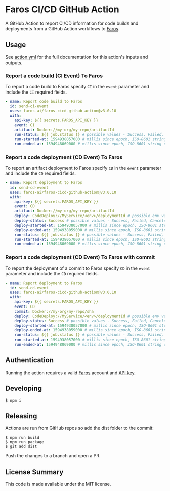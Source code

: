 # Faros CI/CD GitHub Action

A GitHub Action to report CI/CD information for code builds and deployments from a GitHub Action workflows to [Faros](https://www.faros.ai).

## Usage

See [action.yml](action.yml) for the full documentation for this action's inputs and outputs.

### Report a code build (CI Event) To Faros

To report a code build to Faros specify `CI` in the `event` parameter and include the `CI` required fields.

```yaml
- name: Report code build to Faros
  id: send-ci-event
  uses: faros-ai/faros-cicd-github-action@v3.0.10
  with:
    api-key: ${{ secrets.FAROS_API_KEY }}
    event: CI
    artifact: Docker://my-org/my-repo/artifactId
    run-status: ${{ job.status }} # possible values - Success, Failed, Canceled
    run-started-at: 1594938057000 # millis since epoch, ISO-8601 string or 'Now'
    run-ended-at: 1594948069000 # millis since epoch, ISO-8601 string or 'Now'
```

### Report a code deployment (CD Event) To Faros

To report an artifact deployment to Faros specify `CD` in the `event` parameter and include the `CD` required fields.

```yaml
- name: Report deployment to Faros
  id: send-cd-event
  uses: faros-ai/faros-cicd-github-action@v3.0.10
  with:
    api-key: ${{ secrets.FAROS_API_KEY }}
    event: CD
    artifact: Docker://my-org/my-repo/artifactId
    deploy: CodeDeploy://MyService/<env>/deploymentId # possible env values - Dev, Prod, Staging, QA
    deploy-status: Success # possible values - Success, Failed, Canceled
    deploy-started-at: 1594938057000 # millis since epoch, ISO-8601 string or 'Now'
    deploy-ended-at: 1594938059000 # millis since epoch, ISO-8601 string or 'Now'
    run-status: ${{ job.status }} # possible values - Success, Failed, Canceled
    run-started-at: 1594938057000 # millis since epoch, ISO-8601 string or 'Now'
    run-ended-at: 1594948069000 # millis since epoch, ISO-8601 string or 'Now'
```

### Report a code deployment (CD Event) To Faros with commit

To report the deployment of a commit to Faros specify `CD` in the `event` parameter and include the `CD` required fields.

```yaml
- name: Report deployment to Faros
  id: send-cd-event
  uses: faros-ai/faros-cicd-github-action@v3.0.10
  with:
    api-key: ${{ secrets.FAROS_API_KEY }}
    event: CD
    commit: Docker://my-org/my-repo/sha
    deploy: CodeDeploy://MyService/<env>/deploymentId # possible env values - Dev, Prod, Staging, QA
    deploy-status: Success # possible values - Success, Failed, Canceled
    deploy-started-at: 1594938057000 # millis since epoch, ISO-8601 string or 'Now'
    deploy-ended-at: 1594938059000 # millis since epoch, ISO-8601 string or 'Now'
    run-status: ${{ job.status }} # possible values - Success, Failed, Canceled
    run-started-at: 1594938057000 # millis since epoch, ISO-8601 string or 'Now'
    run-ended-at: 1594948069000 # millis since epoch, ISO-8601 string or 'Now'
```

## Authentication

Running the action requires a valid [Faros](https://www.faros.ai) account and [API key](https://docs.faros.ai/reference/getting-api-access).

## Developing

```sh
$ npm i
```

## Releasing

Actions are run from GitHub repos so add the dist folder to the commit:

```
$ npm run build
$ npm run package
$ git add dist
```

Push the changes to a branch and open a PR.

## License Summary

This code is made available under the MIT license.
